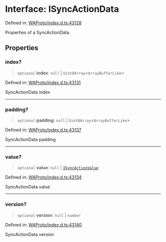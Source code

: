# Interface: ISyncActionData

Defined in: [WAProto/index.d.ts:43128](https://github.com/Fokusdotid/bail/blob/3bd64a6fd6e8fc52d3ec9ba842534bed26103555/WAProto/index.d.ts#L43128)

Properties of a SyncActionData.

## Properties

### index?

> `optional` **index**: `null` \| `Uint8Array`\<`ArrayBufferLike`\>

Defined in: [WAProto/index.d.ts:43131](https://github.com/Fokusdotid/bail/blob/3bd64a6fd6e8fc52d3ec9ba842534bed26103555/WAProto/index.d.ts#L43131)

SyncActionData index

***

### padding?

> `optional` **padding**: `null` \| `Uint8Array`\<`ArrayBufferLike`\>

Defined in: [WAProto/index.d.ts:43137](https://github.com/Fokusdotid/bail/blob/3bd64a6fd6e8fc52d3ec9ba842534bed26103555/WAProto/index.d.ts#L43137)

SyncActionData padding

***

### value?

> `optional` **value**: `null` \| [`ISyncActionValue`](ISyncActionValue.md)

Defined in: [WAProto/index.d.ts:43134](https://github.com/Fokusdotid/bail/blob/3bd64a6fd6e8fc52d3ec9ba842534bed26103555/WAProto/index.d.ts#L43134)

SyncActionData value

***

### version?

> `optional` **version**: `null` \| `number`

Defined in: [WAProto/index.d.ts:43140](https://github.com/Fokusdotid/bail/blob/3bd64a6fd6e8fc52d3ec9ba842534bed26103555/WAProto/index.d.ts#L43140)

SyncActionData version
